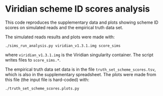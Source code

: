 # Viridian scheme ID scores analysis

This code reproduces the supplementary data and plots showing scheme ID scores
on simulated reads and the empirical truth data set.

The simulated reads results and plots were made with:
```
./sims_run_analysis.py viridian_v1.3.1.img score_sims
```
where `viridian_v1.3.1.img` is the Viridian singularity container.
The script writes files to `score_sims.*`.


The empirical truth data set data is in the file `truth_set_scheme_scores.tsv`,
which is also in the supplementary spreadsheet.
The plots were made from this file (the input file is hard-coded) with:
```
./truth_set_scheme_scores.plots.py
```
